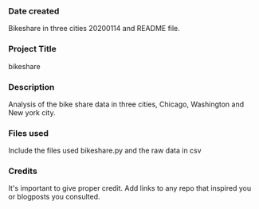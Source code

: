 ### Date created
Bikeshare in three cities 20200114 and README file.

### Project Title
bikeshare

### Description
Analysis of the bike share data in three cities, Chicago, Washington and New york city.

### Files used
Include the files used bikeshare.py and the raw data in csv

### Credits
It's important to give proper credit. Add links to any repo that inspired you or blogposts you consulted.

